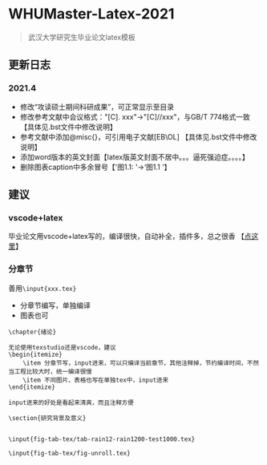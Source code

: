 # WHUMaster-Latex-2021
> 武汉大学研究生毕业论文latex模板

## 更新日志

### 2021.4

- 修改“攻读硕士期间科研成果”，可正常显示至目录
- 修改参考文献中会议格式："[C]. xxx"->"[C]//xxx"，与GB/T 774格式一致 【具体见.bst文件中修改说明】
- 参考文献中添加@misc{}，可引用电子文献[EB\OL] 【具体见.bst文件中修改说明】
- 添加word版本的英文封面【latex版英文封面不居中。。。逼死强迫症。。。。】
- 删除图表caption中多余冒号【'图1.1: '->‘图1.1 ’】



## 建议

### vscode+latex

毕业论文用vscode+latex写的，编译很快，自动补全，插件多，总之很香 【[点这里](https://achhhe.github.io/2021/05/02/vscode-latex/)】

### 分章节

善用`\input{xxx.tex}`

- 分章节编写，单独编译
- 图表也可

```
\chapter{绪论}

无论使用texstudio还是vscode，建议
\begin{itemize}
	\item 分章节写，input进来，可以只编译当前章节，其他注释掉，节约编译时间，不然当工程比较大时，统一编译很慢
	\item 不同图片、表格也写在单独tex中，input进来
\end{itemize}

input进来的好处是看起来清爽，而且注释方便

\section{研究背景及意义}


\input{fig-tab-tex/tab-rain12-rain1200-test1000.tex}

\input{fig-tab-tex/fig-unroll.tex}
```

